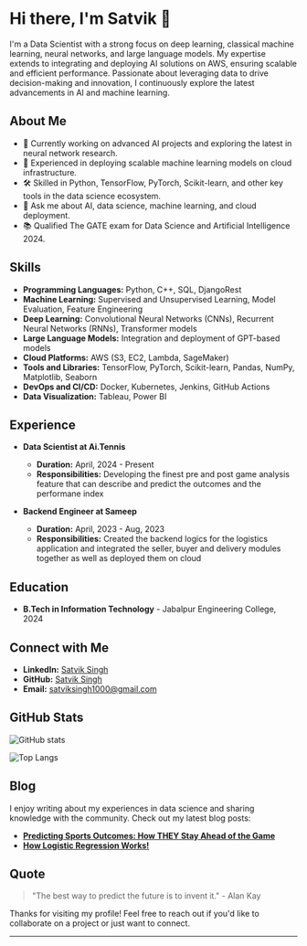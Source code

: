 # Hi there, I'm Satvik 👋

I'm a Data Scientist with a strong focus on deep learning, classical machine learning, neural networks, and large language models. My expertise extends to integrating and deploying AI solutions on AWS, ensuring scalable and efficient performance. Passionate about leveraging data to drive decision-making and innovation, I continuously explore the latest advancements in AI and machine learning.

## About Me

- 🌱 Currently working on advanced AI projects and exploring the latest in neural network research.
- 🔭 Experienced in deploying scalable machine learning models on cloud infrastructure.
- 🛠️ Skilled in Python, TensorFlow, PyTorch, Scikit-learn, and other key tools in the data science ecosystem.
- 💬 Ask me about AI, data science, machine learning, and cloud deployment.
- 📚 Qualified The GATE exam for Data Science and Artificial Intelligence 2024.

## Skills

- **Programming Languages:** Python, C++, SQL, DjangoRest
- **Machine Learning:** Supervised and Unsupervised Learning, Model Evaluation, Feature Engineering
- **Deep Learning:** Convolutional Neural Networks (CNNs), Recurrent Neural Networks (RNNs), Transformer models
- **Large Language Models:** Integration and deployment of GPT-based models
- **Cloud Platforms:** AWS (S3, EC2, Lambda, SageMaker)
- **Tools and Libraries:** TensorFlow, PyTorch, Scikit-learn, Pandas, NumPy, Matplotlib, Seaborn
- **DevOps and CI/CD:** Docker, Kubernetes, Jenkins, GitHub Actions
- **Data Visualization:** Tableau, Power BI

## Experience

- **Data Scientist at Ai.Tennis**
  - **Duration:** April, 2024 - Present
  - **Responsibilities:** Developing the finest pre and post game analysis feature that can describe and predict the outcomes and the performane index

- **Backend Engineer at Sameep**
  - **Duration:** April, 2023 - Aug, 2023
  - **Responsibilities:** Created the backend logics for the logistics application and integrated the seller, buyer and delivery modules together as well as deployed them on cloud

## Education

- **B.Tech in Information Technology** - Jabalpur Engineering College, 2024

## Connect with Me

- **LinkedIn:** [Satvik Singh](https://www.linkedin.com/in/sa7vik)
- **GitHub:** [Satvik Singh](https://github.com/sa7vik)
- **Email:** satviksingh1000@gmail.com

## GitHub Stats

![GitHub stats](https://github-readme-stats.vercel.app/api?username=sa7vik&show_icons=true&theme=radical)

![Top Langs](https://github-readme-stats.vercel.app/api/top-langs/?username=sa7vik&layout=compact&theme=radical)

## Blog

I enjoy writing about my experiences in data science and sharing knowledge with the community. Check out my latest blog posts:

- **[Predicting Sports Outcomes: How THEY Stay Ahead of the Game](https://medium.com/@sa7vik/predicting-sports-outcomes-how-they-stay-ahead-of-the-game-8b50f93a380d)**
- **[How Logistic Regression Works!](https://medium.com/@sa7vik/how-logistic-regression-works-ff6990f2b908)**

## Quote

> "The best way to predict the future is to invent it." - Alan Kay

Thanks for visiting my profile! Feel free to reach out if you'd like to collaborate on a project or just want to connect.

---
